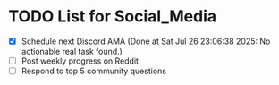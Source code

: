 # TODO List for Social_Media

- [x] Schedule next Discord AMA  (Done at Sat Jul 26 23:06:38 2025: No actionable real task found.)
- [ ] Post weekly progress on Reddit
- [ ] Respond to top 5 community questions